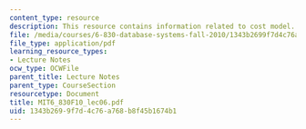 ```yaml
---
content_type: resource
description: This resource contains information related to cost model.
file: /media/courses/6-830-database-systems-fall-2010/1343b2699f7d4c76a768b8f45b1674b1_MIT6_830F10_lec06.pdf
file_type: application/pdf
learning_resource_types:
- Lecture Notes
ocw_type: OCWFile
parent_title: Lecture Notes
parent_type: CourseSection
resourcetype: Document
title: MIT6_830F10_lec06.pdf
uid: 1343b269-9f7d-4c76-a768-b8f45b1674b1
---
```

